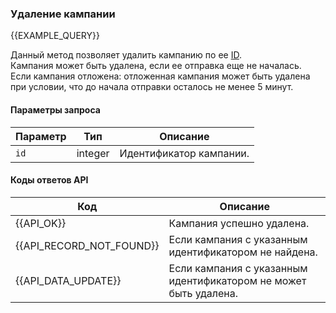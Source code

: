 ### Удаление кампании
{{EXAMPLE_QUERY}}

Данный метод позволяет удалить кампанию по ее [ID](/ru/help/api-docs/other#glossary-id).
<br>Кампания может быть удалена, если ее отправка еще не началась. 
<br>Если кампания отложена: отложенная кампания может быть удалена при условии, что до начала отправки осталось не менее 5 минут.

#### Параметры запроса

 Параметр               | Тип     | Описание
------------------------|---------|-----------
`id`                    | integer | Идентификатор кампании.




#### Коды ответов API

Код | Описание
----|----
{{API_OK}}               | Кампания успешно удалена.
{{API_RECORD_NOT_FOUND}} | Если кампания с указанным идентификатором не найдена.
{{API_DATA_UPDATE}}      | Если кампания с указанным идентификатором не может быть удалена.